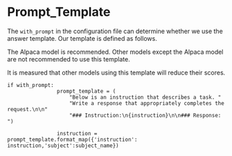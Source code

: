 # Prompt_Template

The `with_prompt` in the configuration file can determine whether we use the answer template. Our template is defined as follows.

The Alpaca model is recommended. Other models except the Alpaca model are not recommended to use this template.

It is measured that other models using this template will reduce their scores.

```text
if with_prompt:
                prompt_template = (
                    "Below is an instruction that describes a task. "
                    "Write a response that appropriately completes the request.\n\n"
                    "### Instruction:\n{instruction}\n\n### Response: ")

                instruction = prompt_template.format_map({'instruction': instruction,'subject':subject_name})
```
